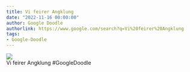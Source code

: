 ```yaml
---
title: Vi feirer Angklung
date: "2022-11-16 00:00:00"
author: Google Doodle
authorlink: https://www.google.com/search?q=Vi%20feirer%20Angklung
tags:
- Google-Doodle
---
```

<img src="https://www.google.com/logos/doodles/2022/celebrating-the-angklung-6753651837109537.3-law.gif" referrerpolicy="no-referrer"><br>Vi feirer Angklung #GoogleDoodle